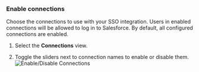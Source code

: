 ### Enable connections

Choose the connections to use with your SSO integration. Users in enabled connections will be allowed to log in to Salesforce. By default, all configured connections are enabled.

1. Select the **Connections** view.

2. Toggle the sliders next to connection names to enable or disable them.
![Enable/Disable Connections](https://auth0.com/docs/media/articles/dashboard/sso-integrations/settings-connections-salesforce.png)